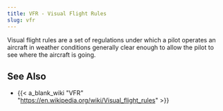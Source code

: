```yaml
---
title: VFR - Visual Flight Rules
slug: vfr
---
```


Visual flight rules are a set of regulations under which a pilot operates an
aircraft in weather conditions generally clear enough to allow the pilot to
see where the aircraft is going.


## See Also

* {{< a_blank_wiki "VFR" "https://en.wikipedia.org/wiki/Visual_flight_rules" >}}
